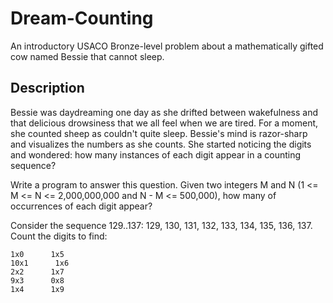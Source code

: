 # Dream-Counting

An introductory USACO Bronze-level problem about a mathematically gifted cow named Bessie that cannot sleep.

## Description

Bessie was daydreaming one day as she drifted between wakefulness 
and that delicious drowsiness that we all feel when we are tired.
For a moment, she counted sheep as couldn't quite sleep. Bessie's 
mind is razor-sharp and visualizes the numbers as she counts. She 
started noticing the digits and wondered: how many instances of 
each digit appear in a counting sequence?

Write a program to answer this question. Given two integers M and 
N (1 <= M <= N <= 2,000,000,000 and N - M <= 500,000), how many of 
occurrences of each digit appear?

Consider the sequence 129..137: 129, 130, 131, 132, 133, 134, 135, 
136, 137. Count the digits to find:

```
1x0      1x5
10x1      1x6
2x2      1x7
9x3      0x8
1x4      1x9
```
